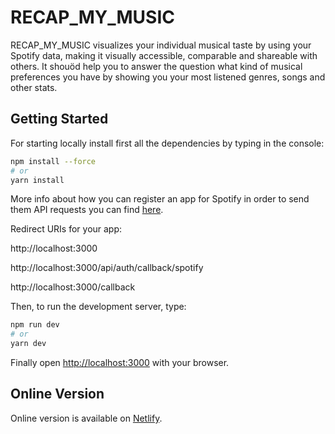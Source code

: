 # RECAP_MY_MUSIC

RECAP_MY_MUSIC visualizes your individual musical taste by using your Spotify data, making it visually accessible, comparable and shareable with others. It shouöd help you to answer the question what kind of musical preferences you have by showing you your most listened genres, songs and other stats.

## Getting Started

For starting locally install first all the dependencies by typing in the console:

```bash
npm install --force
# or
yarn install
```
More info about how you can register an app for Spotify in order to send them API requests you can find [here](https://developer.spotify.com/documentation/web-api/quick-start/).

Redirect URIs for your app:

http://localhost:3000

http://localhost:3000/api/auth/callback/spotify

http://localhost:3000/callback

Then, to run the development server, type:

```bash
npm run dev
# or
yarn dev
```

Finally open [http://localhost:3000](http://localhost:3000) with your browser.

## Online Version

Online version is available on [Netlify](https://628b58a45804600008ff54f6--ida-project.netlify.app/).

